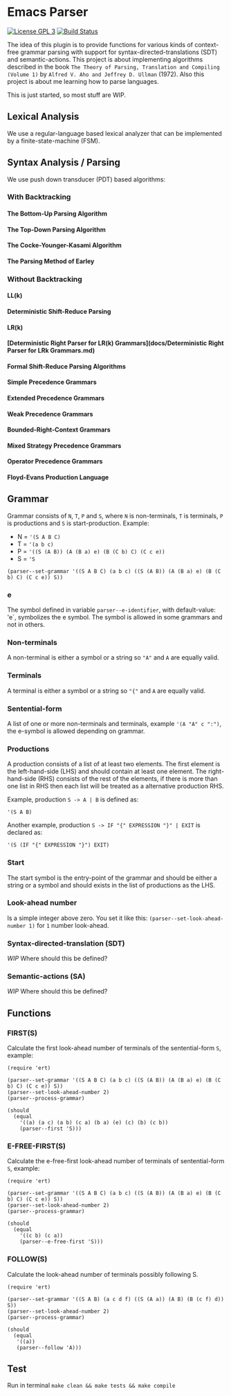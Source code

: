 # Emacs Parser

[![License GPL 3](https://img.shields.io/badge/license-GPL_3-green.svg)](https://www.gnu.org/licenses/gpl-3.0.txt)
[![Build Status](https://travis-ci.org/cjohansson/emacs-parser.svg?branch=master)](https://travis-ci.org/cjohansson/emacs-parser)

The idea of this plugin is to provide functions for various kinds of context-free grammar parsing with support for syntax-directed-translations (SDT) and semantic-actions. This project is about implementing algorithms described in the book `The Theory of Parsing, Translation and Compiling (Volume 1)` by `Alfred V. Aho and Jeffrey D. Ullman` (1972). Also this project is about me learning how to parse languages.

This is just started, so most stuff are WIP.

## Lexical Analysis

We use a regular-language based lexical analyzer that can be implemented by a finite-state-machine (FSM).

## Syntax Analysis / Parsing

We use push down transducer (PDT) based algorithms:

### With Backtracking
#### The Bottom-Up Parsing Algorithm
#### The Top-Down Parsing Algorithm
#### The Cocke-Younger-Kasami Algorithm
#### The Parsing Method of Earley
### Without Backtracking
#### LL(k)
#### Deterministic Shift-Reduce Parsing
#### LR(k)
#### [Deterministic Right Parser for LR(k) Grammars](docs/Deterministic Right Parser for LRk Grammars.md)
#### Formal Shift-Reduce Parsing Algorithms
#### Simple Precedence Grammars
#### Extended Precedence Grammars
#### Weak Precedence Grammars
#### Bounded-Right-Context Grammars
#### Mixed Strategy Precedence Grammars
#### Operator Precedence Grammars
#### Floyd-Evans Production Language

## Grammar

Grammar consists of `N`, `T`, `P` and `S`, where `N` is non-terminals, `T` is terminals, `P` is productions and `S` is start-production. Example:

* N = `'(S A B C)`
* T = `'(a b c)`
* P = `'((S (A B)) (A (B a) e) (B (C b) C) (C c e))`
* S = `'S`

``` emacs-lisp
(parser--set-grammar '((S A B C) (a b c) ((S (A B)) (A (B a) e) (B (C b) C) (C c e)) S))
```

### e

The symbol defined in variable `parser--e-identifier`, with default-value: 'e`, symbolizes the e symbol. The symbol is allowed in some grammars and not in others.

### Non-terminals

A non-terminal is either a symbol or a string so `"A"` and `A` are equally valid.

### Terminals

A terminal is either a symbol or a string so `"{"` and `A` are equally valid.

### Sentential-form

A list of one or more non-terminals and terminals, example `'(A "A" c ":")`, the e-symbol is allowed depending on grammar.

### Productions

A production consists of a list of at least two elements. The first element is the left-hand-side (LHS) and should contain at least one element. The right-hand-side (RHS) consists of the rest of the elements, if there is more than one list in RHS then each list will be treated as a alternative production RHS.

Example, production `S -> A | B` is defined as:

``` emacs-lisp
'(S A B)
```

Another example, production `S -> IF "{" EXPRESSION "}" | EXIT` is declared as:

``` emacs-lisp
'(S (IF "{" EXPRESSION "}") EXIT)
```

### Start

The start symbol is the entry-point of the grammar and should be either a string or a symbol and should exists in the list of productions as the LHS.

### Look-ahead number

Is a simple integer above zero. You set it like this: `(parser--set-look-ahead-number 1)` for `1` number look-ahead.

### Syntax-directed-translation (SDT)

*WIP* Where should this be defined?

### Semantic-actions (SA)

*WIP* Where should this be defined?

## Functions

### FIRST(S)

Calculate the first look-ahead number of terminals of the sentential-form `S`, example:

``` emacs-lisp
(require 'ert)

(parser--set-grammar '((S A B C) (a b c) ((S (A B)) (A (B a) e) (B (C b) C) (C c e)) S))
(parser--set-look-ahead-number 2)
(parser--process-grammar)

(should
  (equal
    '((a) (a c) (a b) (c a) (b a) (e) (c) (b) (c b))
    (parser--first 'S)))
```

### E-FREE-FIRST(S)

Calculate the e-free-first look-ahead number of terminals of sentential-form `S`, example:

``` emacs-lisp
(require 'ert)

(parser--set-grammar '((S A B C) (a b c) ((S (A B)) (A (B a) e) (B (C b) C) (C c e)) S))
(parser--set-look-ahead-number 2)
(parser--process-grammar)

(should
  (equal
    '((c b) (c a))
    (parser--e-free-first 'S)))
```

### FOLLOW(S)

Calculate the look-ahead number of terminals possibly following S.

``` emacs-lisp
(require 'ert)

(parser--set-grammar '((S A B) (a c d f) ((S (A a)) (A B) (B (c f) d)) S))
(parser--set-look-ahead-number 2)
(parser--process-grammar)

(should
  (equal
   '((a))
   (parser--follow 'A)))
```

## Test

Run in terminal `make clean && make tests && make compile`
